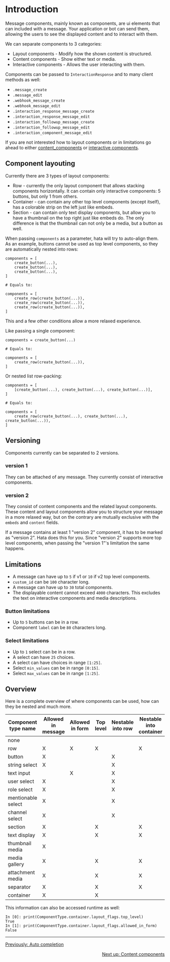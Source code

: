 # Introduction

Message components, mainly known as components, are ui elements that can included with a message.
Your application or bot can send them, allowing the users to see the displayed content and to interact with them.

We can separate components to 3 categories:

- Layout components - Modify how the shown content is structured.
- Content components - Show either text or media.
- Interactive components - Allows the user interacting with them.

Components can be passed to `InteractionResponse` and to many client methods as well:

- `.message_create`
- `.message_edit`
- `.webhook_message_create`
- `.webhook_message_edit`
- `.interaction_response_message_create`
- `.interaction_response_message_edit`
- `.interaction_followup_message_create`
- `.interaction_followup_message_edit`
- `.interaction_component_message_edit`


If you are not interested how to layout components or in limitations go ahead to either
[content_components](content_components.md) or [interactive components](interactive_components.md).

## Component layouting

Currently there are 3 types of layout components:

- Row - currently the only layout component that allows stacking components horizontally.
    It can contain only interactive components: 5 buttons, but only 1 from others.
- Container - can contain any other top level components (except itself),
    has a colorable strip on the left just like embeds.
- Section - can contain only text display components, but allow you to have a thumbnail on the top right
    just like embeds do. The only difference is that the thumbnail can not only be a media, but a button as well.


When passing `components` as a parameter, hata will try to auto-align them.
As an example, buttons cannot be used as top level components, so they are automatically nested into rows:

```py3
components = [
    create_button(...),
    create_button(...),
    create_button(...),
]

# Equals to:

components = [
    create_row(create_button(...)),
    create_row(create_button(...)),
    create_row(create_button(...)),
]
```

This and a few other conditions allow a more relaxed experience.

Like passing a single component:

```py3
components = create_button(...)

# Equals to:

components = [
    create_row(create_button(...)),
]
```

Or nested list row-packing:

```py3
components = [
    [create_button(...), create_button(...), create_button(...)],
]

# Equals to:

components = [
    create_row(create_button(...), create_button(...), create_button(...)),
]
```

## Versioning

Components currently can be separated to 2 versions.

### version 1

They can be attached of any message. They currently consist of interactive components.

### version 2

They consist of content components and the related layout components.
These content and layout components allow you to structure your message in a more relaxed way,
but on the contrary are mutually exclusive with the `embeds` and `content` fields.

If a message contains at least 1 "version 2" component, it has to be marked as "version 2".
Hata does this for you.
Since "version 2" supports more top level components, when passing the "version 1"'s limitation the same happens.

## Limitations

- A message can have up to `5` if v1 or `10` if v2 top level components.
- `custom_id` can be `100` character long.
- A message can have up to `30` total components.
- The displayable content cannot exceed `4000` characters.
    This excludes the text on interactive components and media descriptions.

### Button limitations

- Up to `5` buttons can be in a row.
- Component `label` can be `80` characters long.

### Select limitations

- Up to `1` select can be in a row.
- A select can have `25` choices.
- A select can have choices in range `[1:25]`.
- Select `min_values` can be in range `[0:15]`.
- Select `max_values` can be in range `[1:25]`.


## Overview

Here is a complete overview of where components can be used, how can they be nested and much more.


| Component type name | Allowed in message | Allowed in form | Top level | Nestable into row | Nestable into container | Nestable into section | Section thumbnail | Version 1 | Version 2 |
|---------------------|--------------------|-----------------|-----------|-------------------|-------------------------|-----------------------|-------------------|-----------|-----------|
| none                |                    |                 |           |                   |                         |                       |                   |           |           |
| row                 | X                  | X               | X         |                   | X                       |                       |                   | X         |           |
| button              | X                  |                 |           | X                 |                         |                       | X                 | X         |           |
| string select       | X                  |                 |           | X                 |                         |                       |                   | X         |           |
| text input          |                    | X               |           | X                 |                         |                       |                   | X         |           |
| user select         | X                  |                 |           | X                 |                         |                       |                   | X         |           |
| role select         | X                  |                 |           | X                 |                         |                       |                   | X         |           |
| mentionable select  | X                  |                 |           | X                 |                         |                       |                   | X         |           |
| channel select      | X                  |                 |           | X                 |                         |                       |                   | X         |           |
| section             | X                  |                 | X         |                   | X                       |                       |                   |           | X         |
| text display        | X                  |                 | X         |                   | X                       | X                     |                   |           | X         |
| thumbnail media     | X                  |                 |           |                   |                         |                       | X                 |           | X         |
| media gallery       | X                  |                 | X         |                   | X                       |                       |                   |           | X         |
| attachment media    | X                  |                 | X         |                   | X                       |                       |                   |           | X         |
| separator           | X                  |                 | X         |                   | X                       |                       |                   |           | X         |
| container           | X                  |                 | X         |                   |                         |                       |                   |           | X         |


This information can also be accessed runtime as well:

```py3
In [0]: print(ComponentType.container.layout_flags.top_level)
True
In [1]: print(ComponentType.container.layout_flags.allowed_in_form)
False
```

----

<p align="left">
    <a href="./auto_completion.md">Previously: Auto completion</a>
</p>

<p align="right">
    <a href="./content_components.md">Next up: Content components</a>
</p>

